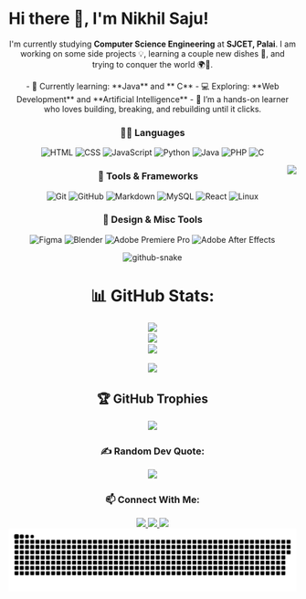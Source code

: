 
 # Hi there 👋, I'm Nikhil Saju!
<center>
<p>I'm currently studying <strong>Computer Science Engineering</strong> at <strong>SJCET, Palai</strong>. I am working on some side projects 💡, learning a couple new dishes 🍳, and trying to conquer the world 🌍🚀.</p>
- 🌱 Currently learning: **Java** and ** C**
- 💻 Exploring: **Web Development** and **Artificial Intelligence**
- 💬 I’m a hands-on learner who loves building, breaking, and rebuilding until it clicks.

### 👨‍💻 Languages  
![HTML](https://img.shields.io/badge/html-%23E34F26.svg?style=for-the-badge&logo=html5&logoColor=white)
![CSS](https://img.shields.io/badge/css-%231572B6.svg?style=for-the-badge&logo=css3&logoColor=white)
![JavaScript](https://img.shields.io/badge/javascript-%23F7DF1E.svg?style=for-the-badge&logo=javascript&logoColor=black)
![Python](https://img.shields.io/badge/python-%233776AB.svg?style=for-the-badge&logo=python&logoColor=white)
![Java](https://img.shields.io/badge/java-%23ED8B00.svg?style=for-the-badge&logo=java&logoColor=white)
![PHP](https://img.shields.io/badge/php-%23777BB4.svg?style=for-the-badge&logo=php&logoColor=white)
![C](https://img.shields.io/badge/c-%2300599C.svg?style=for-the-badge&logo=c&logoColor=white)

<img align="right" src="https://media1.giphy.com/media/13HgwGsXF0aiGY/giphy.gif" />

### 🧰 Tools & Frameworks  
![Git](https://img.shields.io/badge/git-%23F05033.svg?style=for-the-badge&logo=git&logoColor=white)
![GitHub](https://img.shields.io/badge/github-%23121011.svg?style=for-the-badge&logo=github&logoColor=white)
![Markdown](https://img.shields.io/badge/markdown-%23000000.svg?style=for-the-badge&logo=markdown&logoColor=white)
![MySQL](https://img.shields.io/badge/mysql-%234479A1.svg?style=for-the-badge&logo=mysql&logoColor=white)
![React](https://img.shields.io/badge/react-%2320232a.svg?style=for-the-badge&logo=react&logoColor=%2361DAFB)
![Linux](https://img.shields.io/badge/linux-%23FCC624.svg?style=for-the-badge&logo=linux&logoColor=black)


### 🎨 Design & Misc Tools  
![Figma](https://img.shields.io/badge/figma-%23F24E1E.svg?style=for-the-badge&logo=figma&logoColor=white)
![Blender](https://img.shields.io/badge/blender-%23F5792A.svg?style=for-the-badge&logo=blender&logoColor=white)
![Adobe Premiere Pro](https://img.shields.io/badge/premiere%20pro-%2300568F.svg?style=for-the-badge&logo=adobepremierepro&logoColor=white)
![Adobe After Effects](https://img.shields.io/badge/after%20effects-%239999FF.svg?style=for-the-badge&logo=adobeaftereffects&logoColor=white)
 
<picture>
  <source media="(prefers-color-scheme: dark)" srcset="https://raw.githubusercontent.com/nikhil/nikhil/output/github-snake-dark.svg" />
  <source media="(prefers-color-scheme: light)" srcset="https://raw.githubusercontent.com/joubert/joubert/output/github-snake.svg" />
  <img alt="github-snake" src="https://raw.githubusercontent.com/tobiasmeyhoefer/tobiasmeyhoefer/output/github-snake.svg" />
</picture>


# 📊 GitHub Stats:
![](https://github-readme-stats.vercel.app/api?username=nikhilsjcet&theme=vue-dark&hide_border=false&include_all_commits=true&count_private=true)<br/>
![](https://github-readme-streak-stats.herokuapp.com/?user=nikhilsjcet&theme=vue-dark&hide_border=false)<br/>
![](https://github-readme-stats.vercel.app/api/top-langs/?username=nikhilsjcet&theme=vue-dark&hide_border=false&include_all_commits=true&count_private=true&layout=compact)

<img src="[https://user-images.githubusercontent.com/74038190/225813708-98b745f2-7d22-48cf-9150-083f1b00d6c9.gif](https://media.licdn.com/dms/image/v2/D5603AQGuL2ONBJcdLA/profile-displayphoto-shrink_200_200/B56ZXORDdUHQAY-/0/1742922334050?e=2147483647&v=beta&t=EYGoiJFIo5sbF3V50CDv6K_tFliNgQ3TxTlnVK3IsRk)" width="1500"/>

## 🏆 GitHub Trophies
![](https://github-profile-trophy.vercel.app/?username=nikhilsjcet&theme=radical&no-frame=false&no-bg=false&margin-w=4)


### ✍️ Random Dev Quote:
![](https://quotes-github-readme.vercel.app/api?type=horizontal&theme=radical)

### 📫 Connect With Me:
<a href="https://in.linkedin.com/in/nikhil-saju-57a49a352">
  <img src="https://img.shields.io/badge/LinkedIn-0077B5?style=for-the-badge&logo=linkedin&logoColor=white">
</a>
<a href="mailto:nikhilsaju2028@cs.sjcetpalai.ac.in">
  <img src="https://img.shields.io/badge/Gmail-D14836?style=for-the-badge&logo=gmail&logoColor=white">
</a>

<img src="https://64.media.tumblr.com/005e37a86478a9c92da7d4d3d7464b40/2bd29f0062317531-b1/s400x600/c7edc142895bc810339223dfddf2aa57ced0c32b.gif" width="1000"/>
<picture>
  <source
    media="(prefers-color-scheme: dark)"
    srcset="https://raw.githubusercontent.com/Jacob-droid-crypto/snk/output/github-contribution-grid-snake-dark.svg"
  />
  <source
    media="(prefers-color-scheme: light)"
    srcset="https://raw.githubusercontent.com/Jacob-droid-crypto/snk/output/github-contribution-grid-snake.svg"
  />
  <img
    alt="github contribution grid snake animation"
    src="https://raw.githubusercontent.com/Jacob-droid-crypto/snk/output/github-contribution-grid-snake.svg"
  />
</picture>
</center>
